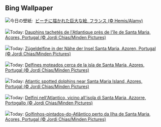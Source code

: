 ## Bing Wallpaper
![](https://www.bing.com/th?id=OHR.BeachArt_JA-JP4983678633_UHD.jpg&w=1000)今日の壁紙: &nbsp;[ビーチに描かれた巨大な絵, フランス (© Hemis/Alamy)](https://www.bing.com/th?id=OHR.BeachArt_JA-JP4983678633_UHD.jpg)
<br><br/>
![](https://www.bing.com/th?id=OHR.SpottedDolphins_FR-FR1251975856_UHD.jpg&w=1000)Today: [Dauphins tachetés de l'Atlantique près de l'île de Santa Maria, Açores, Portugal (© Jordi Chias/Minden Pictures)](https://www.bing.com/th?id=OHR.SpottedDolphins_FR-FR1251975856_UHD.jpg)
<br><br/>
![](https://www.bing.com/th?id=OHR.SpottedDolphins_DE-DE3167683290_UHD.jpg&w=1000)Today: [Zügeldelfine in der Nähe der Insel Santa Maria, Azoren, Portugal (© Jordi Chias/Minden Pictures)](https://www.bing.com/th?id=OHR.SpottedDolphins_DE-DE3167683290_UHD.jpg)
<br><br/>
![](https://www.bing.com/th?id=OHR.SpottedDolphins_ES-ES0341116224_UHD.jpg&w=1000)Today: [Delfines moteados cerca de la isla de Santa María, Azores, Portugal (© Jordi Chias/Minden Pictures)](https://www.bing.com/th?id=OHR.SpottedDolphins_ES-ES0341116224_UHD.jpg)
<br><br/>
![](https://www.bing.com/th?id=OHR.SpottedDolphins_EN-GB5559649631_UHD.jpg&w=1000)Today: [Atlantic spotted dolphins near Santa Maria Island, Azores, Portugal (© Jordi Chias/Minden Pictures)](https://www.bing.com/th?id=OHR.SpottedDolphins_EN-GB5559649631_UHD.jpg)
<br><br/>
![](https://www.bing.com/th?id=OHR.SpottedDolphins_IT-IT7838462769_UHD.jpg&w=1000)Today: [Delfini nell'Atlantico, vicino all'isola di Santa Maria, Azzorre, Portogallo (© Jordi Chias/Minden Pictures)](https://www.bing.com/th?id=OHR.SpottedDolphins_IT-IT7838462769_UHD.jpg)
<br><br/>
![](https://www.bing.com/th?id=OHR.SpottedDolphins_PT-BR4725039948_UHD.jpg&w=1000)Today: [Golfinhos-pintados-do-Atlântico perto da Ilha de Santa Maria, Açores, Portugal (© Jordi Chias/Minden Pictures)](https://www.bing.com/th?id=OHR.SpottedDolphins_PT-BR4725039948_UHD.jpg)
<br><br/>
